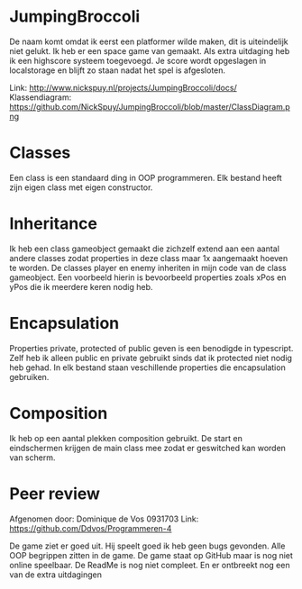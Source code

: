 # JumpingBroccoli

De naam komt omdat ik eerst een platformer wilde maken, dit is uiteindelijk niet gelukt. Ik heb er een space game van gemaakt.
Als extra uitdaging heb ik een highscore systeem toegevoegd. Je score wordt opgeslagen in localstorage en blijft zo staan nadat het spel is afgesloten.

Link: http://www.nickspuy.nl/projects/JumpingBroccoli/docs/
Klassendiagram: https://github.com/NickSpuy/JumpingBroccoli/blob/master/ClassDiagram.png

# Classes
Een class is een standaard ding in OOP programmeren. Elk bestand heeft zijn eigen class met eigen constructor.

# Inheritance
Ik heb een class gameobject gemaakt die zichzelf extend aan een aantal andere classes zodat properties in deze class maar 1x aangemaakt hoeven te worden. De classes player en enemy inheriten in mijn code van de class gameobject. Een voorbeeld hierin is bevoorbeeld properties zoals xPos en yPos die ik meerdere keren nodig heb.

# Encapsulation
Properties private, protected of public geven is een benodigde in typescript. Zelf heb ik alleen public en private gebruikt sinds dat ik protected niet nodig heb gehad. In elk bestand staan veschillende properties die encapsulation gebruiken.

# Composition
Ik heb op een aantal plekken composition gebruikt. De start en eindschermen krijgen de main class mee zodat er geswitched kan worden van scherm. 

# Peer review
Afgenomen door: Dominique de Vos 0931703
Link: https://github.com/Ddvos/Programmeren-4

De game ziet er goed uit. Hij speelt goed ik heb geen bugs gevonden. Alle OOP begrippen zitten in de game.
De game staat op GitHub maar is nog niet online speelbaar. De ReadMe is nog niet compleet. En er ontbreekt nog een van de extra uitdagingen

